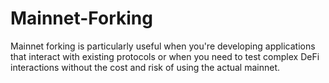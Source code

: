 # Mainnet-Forking
Mainnet forking is particularly useful when you're developing applications that interact with existing protocols or when you need to test complex DeFi interactions without the cost and risk of using the actual mainnet.
